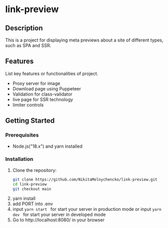 # link-preview

## Description

This is a project for displaying meta previews about a site of different types,
such as SPA and SSR.

## Features

List key features or functionalities of project.

- Proxy server for image
- Download page using Puppeteer
- Validation for class-validator
- live page for SSR technology
- limiter controls

## Getting Started

### Prerequisites

- Node.js("18.x") and yarn installed

### Installation

1. Clone the repository:
   ```bash
   git clone https://github.com/NikitaMelnychencko/link-preview.git
   cd link-preview
   git checkout main
   ```
2. yarn install
3. add PORT into .env
4. input `yarn start ` for start your server in production mode or input
   `yarn dev ` for start your server in developed mode
5. Go to http://localhost:8080/ in your browser
